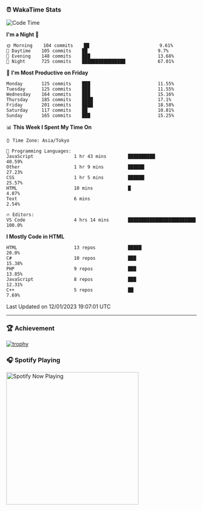 ### ⏰ WakaTime Stats


<!--START_SECTION:waka-->
![Code Time](http://img.shields.io/badge/Code%20Time-510%20hrs%2017%20mins-blue)

**I'm a Night 🦉** 

```text
🌞 Morning    104 commits    ██                          9.61% 
🌆 Daytime    105 commits    ██                          9.7% 
🌃 Evening    148 commits    ███                         13.68% 
🌙 Night      725 commits    ████████████████            67.01%

```
📅 **I'm Most Productive on Friday** 

```text
Monday       125 commits    ███                         11.55% 
Tuesday      125 commits    ███                         11.55% 
Wednesday    164 commits    ███                         15.16% 
Thursday     185 commits    ████                        17.1% 
Friday       201 commits    ████                        18.58% 
Saturday     117 commits    ██                          10.81% 
Sunday       165 commits    ███                         15.25%

```


📊 **This Week I Spent My Time On** 

```text
⌚︎ Time Zone: Asia/Tokyo

💬 Programming Languages: 
JavaScript               1 hr 43 mins        ██████████                  40.59% 
Other                    1 hr 9 mins         ██████                      27.23% 
CSS                      1 hr 5 mins         ██████                      25.57% 
HTML                     10 mins             █                           4.07% 
Text                     6 mins                                          2.54%

🔥 Editors: 
VS Code                  4 hrs 14 mins       █████████████████████████   100.0%

```

**I Mostly Code in HTML** 

```text
HTML                     13 repos            █████                       20.0% 
C#                       10 repos            ███                         15.38% 
PHP                      9 repos             ███                         13.85% 
JavaScript               8 repos             ███                         12.31% 
C++                      5 repos             ██                          7.69%

```



 Last Updated on 12/01/2023 19:07:01 UTC
<!--END_SECTION:waka-->

---

### 🏆 Achievement

[![trophy](https://github-profile-trophy.vercel.app/?username=Slime-hatena&theme=flat&no-bg=true&no-frame=true&column=8)](https://github.com/ryo-ma/github-profile-trophy)

### 🎧 Spotify Playing

[<img src="https://spotify-now-playing-slime-hatena.vercel.app/api/spotify-playing" alt="Spotify Now Playing" width="350" />](https://open.spotify.com/user/slime_hatena)

<!--
**Slime-hatena/Slime-hatena** is a ✨ _special_ ✨ repository because its `README.md` (this file) appears on your GitHub profile.

Here are some ideas to get you started:

- 🔭 I’m currently working on ...
- 🌱 I’m currently learning ...
- 👯 I’m looking to collaborate on ...
- 🤔 I’m looking for help with ...
- 💬 Ask me about ...
- 📫 How to reach me: ...
- 😄 Pronouns: ...
- ⚡ Fun fact: ...
-->
